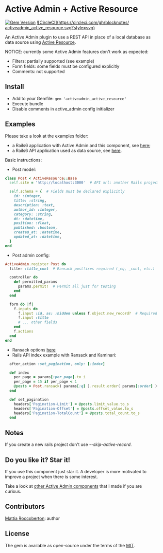 # Active Admin + Active Resource
[![Gem Version](https://badge.fury.io/rb/activeadmin_active_resource.svg)](https://badge.fury.io/rb/activeadmin_active_resource) [![CircleCI](https://circleci.com/gh/blocknotes/
activeadmin_active_resource.svg?style=svg)](https://circleci.com/gh/blocknotes/activeadmin_active_resource)

An Active Admin plugin to use a REST API in place of a local database as data source using [Active Resource](https://github.com/rails/activeresource).

NOTICE: currently some Active Admin features don't work as expected:
- Filters: partially supported (see example)
- Form fields: some fields must be configured explicitly
- Comments: not supported

## Install
- Add to your Gemfile: `gem 'activeadmin_active_resource'`
- Execute bundle
- Disable comments in active_admin config initializer

## Examples
Please take a look at the examples folder:
- a Rails6 application with Active Admin and this component, see [here](examples/rails6-admin);
- a Rails6 API application used as data source, see [here](examples/rails6-api).

Basic instructions:
- Post model:
```rb
class Post < ActiveResource::Base
  self.site = 'http://localhost:3000'  # API url: another Rails project, a REST API, etc.

  self.schema = {  # Fields must be declared explicitly
    id: :integer,
    title: :string,
    description: :text,
    author_id: :integer,
    category: :string,
    dt: :datetime,
    position: :float,
    published: :boolean,
    created_at: :datetime,
    updated_at: :datetime,
  }
end
```
- Post admin config:
```rb
ActiveAdmin.register Post do
  filter :title_cont  # Ransack postfixes required (_eq, _cont, etc.)

  controller do
    def permitted_params
      params.permit!  # Permit all just for testing
    end
  end

  form do |f|
    f.inputs do
      f.input :id, as: :hidden unless f.object.new_record?  # Required
      f.input :title
      # ... other fields
    end
    f.actions
  end
end
```
- Ransack options [here](https://github.com/activerecord-hackery/ransack#search-matchers)
- Rails API index example with Ransack and Kaminari:
```rb
  after_action :set_pagination, only: [:index]

  def index
    per_page = params[:per_page].to_i
    per_page = 15 if per_page < 1
    @posts = Post.ransack( params[:q] ).result.order( params[:order] ).page( params[:page].to_i ).per( per_page )
  end

  def set_pagination
    headers['Pagination-Limit'] = @posts.limit_value.to_s
    headers['Pagination-Offset'] = @posts.offset_value.to_s
    headers['Pagination-TotalCount'] = @posts.total_count.to_s
  end
```

## Notes
If you create a new rails project don't use *--skip-active-record*.

## Do you like it? Star it!
If you use this component just star it. A developer is more motivated to improve a project when there is some interest.

Take a look at [other Active Admin components](https://github.com/blocknotes?utf8=✓&tab=repositories&q=activeadmin&type=source) that I made if you are curious.

## Contributors
[Mattia Roccoberton](http://blocknot.es): author

## License
The gem is available as open-source under the terms of the [MIT](LICENSE.txt).
